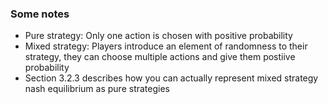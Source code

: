 ### Some notes
- Pure strategy: Only one action is chosen with positive probability
- Mixed strategy: Players introduce an element of randomness to their strategy, they can choose multiple actions and give them postiive probability
- Section 3.2.3 describes how you can actually represent mixed strategy nash equilibrium as pure strategies
